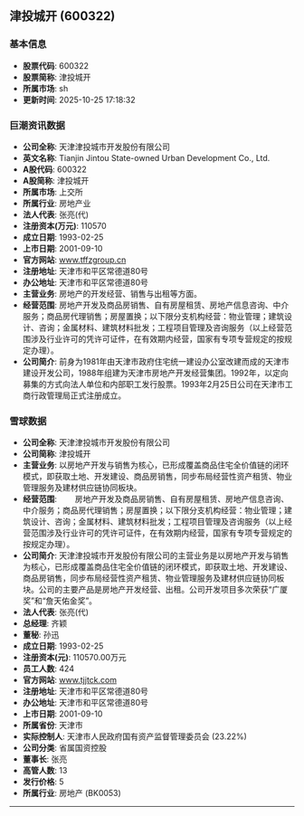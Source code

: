 ## 津投城开 (600322)

### 基本信息

- **股票代码**: 600322
- **股票简称**: 津投城开
- **所属市场**: sh
- **更新时间**: 2025-10-25 17:18:32

### 巨潮资讯数据

- **公司全称**: 天津津投城市开发股份有限公司
- **英文名称**: Tianjin Jintou State-owned Urban Development Co., Ltd.
- **A股代码**: 600322
- **A股简称**: 津投城开
- **所属市场**: 上交所
- **所属行业**: 房地产业
- **法人代表**: 张亮(代)
- **注册资本(万元)**: 110570
- **成立日期**: 1993-02-25
- **上市日期**: 2001-09-10
- **官方网站**: www.tffzgroup.cn
- **注册地址**: 天津市和平区常德道80号
- **办公地址**: 天津市和平区常德道80号
- **主营业务**: 房地产的开发经营、销售与出租等方面。
- **经营范围**: 房地产开发及商品房销售、自有房屋租赁、房地产信息咨询、中介服务；商品房代理销售；房屋置换；以下限分支机构经营：物业管理；建筑设计、咨询；金属材料、建筑材料批发；工程项目管理及咨询服务（以上经营范围涉及行业许可的凭许可证件，在有效期内经营，国家有专项专营规定的按规定办理）。
- **公司简介**: 前身为1981年由天津市政府住宅统一建设办公室改建而成的天津市建设开发公司，1988年组建为天津市房地产开发经营集团。1992年，以定向募集的方式向法人单位和内部职工发行股票。1993年2月25日公司在天津市工商行政管理局正式注册成立。

### 雪球数据

- **公司全称**: 天津津投城市开发股份有限公司
- **公司简称**: 津投城开
- **主营业务**: 以房地产开发与销售为核心，已形成覆盖商品住宅全价值链的闭环模式，即获取土地、开发建设、商品房销售，同步布局经营性资产租赁、物业管理服务及建材供应链协同板块。
- **经营范围**: 　　房地产开发及商品房销售、自有房屋租赁、房地产信息咨询、中介服务；商品房代理销售；房屋置换；以下限分支机构经营：物业管理；建筑设计、咨询；金属材料、建筑材料批发；工程项目管理及咨询服务（以上经营范围涉及行业许可的凭许可证件，在有效期内经营，国家有专项专营规定的按规定办理）。
- **公司简介**: 天津津投城市开发股份有限公司的主营业务是以房地产开发与销售为核心，已形成覆盖商品住宅全价值链的闭环模式，即获取土地、开发建设、商品房销售，同步布局经营性资产租赁、物业管理服务及建材供应链协同板块。公司的主要产品是房地产开发经营、出租。公司开发项目多次荣获“广厦奖”和“詹天佑金奖”。
- **法人代表**: 张亮(代)
- **总经理**: 齐颖
- **董秘**: 孙迅
- **成立日期**: 1993-02-25
- **注册资本(元)**: 110570.00万元
- **员工人数**: 424
- **官方网站**: www.tjjtck.com
- **注册地址**: 天津市和平区常德道80号
- **办公地址**: 天津市和平区常德道80号
- **上市日期**: 2001-09-10
- **所属省份**: 天津市
- **实际控制人**: 天津市人民政府国有资产监督管理委员会 (23.22%)
- **公司分类**: 省属国资控股
- **董事长**: 张亮
- **高管人数**: 13
- **发行价格**: 5
- **所属行业**: 房地产 (BK0053)

---